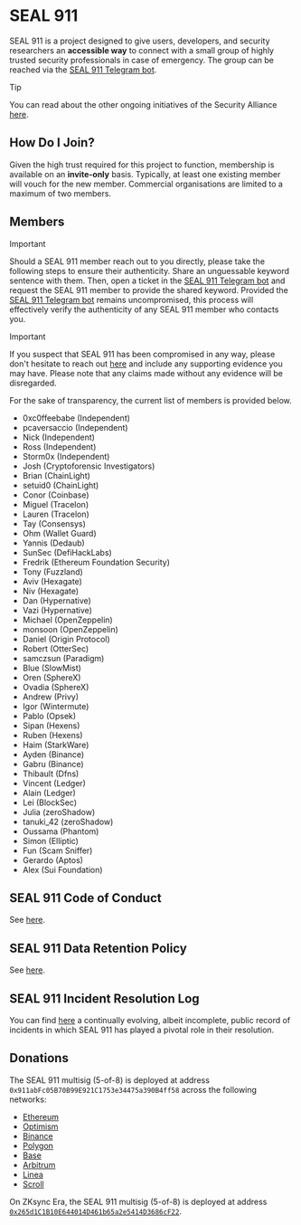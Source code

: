 # SEAL 911

SEAL 911 is a project designed to give users, developers, and security researchers an **accessible way** to connect with a small group of highly trusted security professionals in case of emergency. The group can be reached via the [SEAL 911 Telegram bot](https://t.me/seal_911_bot).

> [!TIP]
> You can read about the other ongoing initiatives of the Security Alliance [here](https://securityalliance.org).

## How Do I Join?

Given the high trust required for this project to function, membership is available on an **invite-only** basis. Typically, at least one existing member will vouch for the new member. Commercial organisations are limited to a maximum of two members.

## Members

> [!IMPORTANT]
> Should a SEAL 911 member reach out to you directly, please take the following steps to ensure their authenticity. Share an unguessable keyword sentence with them. Then, open a ticket in the [SEAL 911 Telegram bot](https://t.me/seal_911_bot) and request the SEAL 911 member to provide the shared keyword. Provided the [SEAL 911 Telegram bot](https://t.me/seal_911_bot) remains uncompromised, this process will effectively verify the authenticity of any SEAL 911 member who contacts you.

> [!IMPORTANT]
> If you suspect that SEAL 911 has been compromised in any way, please don't hesitate to reach out [here](https://securityalliance.org/.well-known/security.txt) and include any supporting evidence you may have. Please note that any claims made without any evidence will be disregarded.

For the sake of transparency, the current list of members is provided below.

- 0xc0ffeebabe (Independent)
- pcaversaccio (Independent)
- Nick (Independent)
- Ross (Independent)
- Storm0x (Independent)
- Josh (Cryptoforensic Investigators)
- Brian (ChainLight)
- setuid0 (ChainLight)
- Conor (Coinbase)
- Miguel (Tracelon)
- Lauren (Tracelon)
- Tay (Consensys)
- Ohm (Wallet Guard)
- Yannis (Dedaub)
- SunSec (DefiHackLabs)
- Fredrik (Ethereum Foundation Security)
- Tony (Fuzzland)
- Aviv (Hexagate)
- Niv (Hexagate)
- Dan (Hypernative)
- Vazi (Hypernative)
- Michael (OpenZeppelin)
- monsoon (OpenZeppelin)
- Daniel (Origin Protocol)
- Robert (OtterSec)
- samczsun (Paradigm)
- Blue (SlowMist)
- Oren (SphereX)
- Ovadia (SphereX)
- Andrew (Privy)
- Igor (Wintermute)
- Pablo (Opsek)
- Sipan (Hexens)
- Ruben (Hexens)
- Haim (StarkWare)
- Ayden (Binance)
- Gabru (Binance)
- Thibault (Dfns)
- Vincent (Ledger)
- Alain (Ledger)
- Lei (BlockSec)
- Julia (zeroShadow)
- tanuki_42 (zeroShadow)
- Oussama (Phantom)
- Simon (Elliptic)
- Fun (Scam Sniffer)
- Gerardo (Aptos)
- Alex (Sui Foundation)

## SEAL 911 Code of Conduct

See [here](./CODE_OF_CONDUCT.md).

## SEAL 911 Data Retention Policy

See [here](./DATA_RETENTION_POLICY.md).

## SEAL 911 Incident Resolution Log

You can find [here](./ACTIVITY.md) a continually evolving, albeit incomplete, public record of incidents in which SEAL 911 has played a pivotal role in their resolution.

## Donations

The SEAL 911 multisig (5-of-8) is deployed at address `0x911abFc05B70B99E921C1753e34475a390B4ff58` across the following networks:

- [Ethereum](https://etherscan.io/address/0x911abFc05B70B99E921C1753e34475a390B4ff58)
- [Optimism](https://optimistic.etherscan.io/address/0x911abFc05B70B99E921C1753e34475a390B4ff58)
- [Binance](https://bscscan.com/address/0x911abFc05B70B99E921C1753e34475a390B4ff58)
- [Polygon](https://polygonscan.com/address/0x911abFc05B70B99E921C1753e34475a390B4ff58)
- [Base](https://basescan.org/address/0x911abFc05B70B99E921C1753e34475a390B4ff58)
- [Arbitrum](https://arbiscan.io/address/0x911abFc05B70B99E921C1753e34475a390B4ff58)
- [Linea](https://lineascan.build/address/0x911abFc05B70B99E921C1753e34475a390B4ff58)
- [Scroll](https://scrollscan.com/address/0x911abFc05B70B99E921C1753e34475a390B4ff58)

On ZKsync Era, the SEAL 911 multisig (5-of-8) is deployed at address [`0x265d1C1B10E644014D461b65a2e5414D3686cF22`](https://era.zksync.network/address/0x265d1C1B10E644014D461b65a2e5414D3686cF22).
